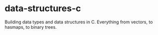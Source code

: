 # data-structures-c
Building data types and data structures in C. Everything from vectors, to hasmaps, to binary trees.
